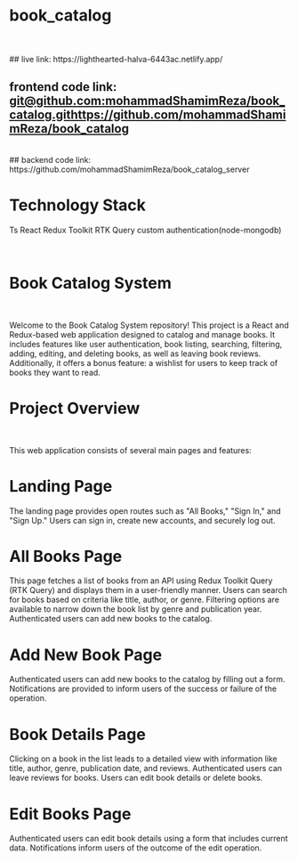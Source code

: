 # book_catalog
</br>
</br>
## live link: https://lighthearted-halva-6443ac.netlify.app/
</br>

## frontend code link: [git@github.com:mohammadShamimReza/book_catalog.git](https://github.com/mohammadShamimReza/book_catalog)https://github.com/mohammadShamimReza/book_catalog
</br>
## backend code link: https://github.com/mohammadShamimReza/book_catalog_server
</br>

# Technology Stack
Ts
React
Redux Toolkit
RTK Query
custom authentication(node-mongodb)

</br>

# Book Catalog System
</br>

Welcome to the Book Catalog System repository! This project is a React and Redux-based web application designed to catalog and manage books. It includes features like user authentication, book listing, searching, filtering, adding, editing, and deleting books, as well as leaving book reviews. Additionally, it offers a bonus feature: a wishlist for users to keep track of books they want to read.

# Project Overview
</br>

This web application consists of several main pages and features:

# Landing Page
The landing page provides open routes such as "All Books," "Sign In," and "Sign Up."
Users can sign in, create new accounts, and securely log out.
</br>

# All Books Page
This page fetches a list of books from an API using Redux Toolkit Query (RTK Query) and displays them in a user-friendly manner.
Users can search for books based on criteria like title, author, or genre.
Filtering options are available to narrow down the book list by genre and publication year.
Authenticated users can add new books to the catalog.
</br>

# Add New Book Page
Authenticated users can add new books to the catalog by filling out a form.
Notifications are provided to inform users of the success or failure of the operation.
</br>

# Book Details Page
Clicking on a book in the list leads to a detailed view with information like title, author, genre, publication date, and reviews.
Authenticated users can leave reviews for books.
Users can edit book details or delete books.
</br>

# Edit Books Page
Authenticated users can edit book details using a form that includes current data.
Notifications inform users of the outcome of the edit operation.
